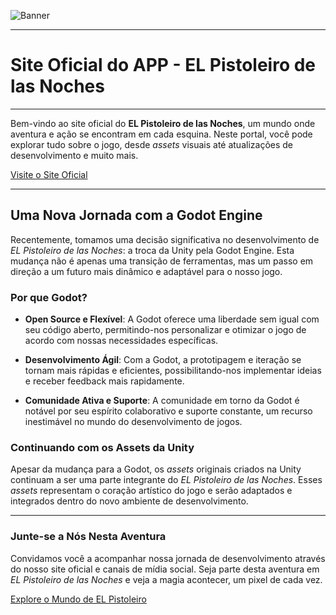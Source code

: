 ![Banner](https://github.com/MestreWilll/EL-Pistoleiro-de-las-noches-SITE/assets/87247824/53e983ae-aca3-43f5-ab15-15ee074f5423)

-----------------------

# Site Oficial do APP - EL Pistoleiro de las Noches

---

Bem-vindo ao site oficial do **EL Pistoleiro de las Noches**, um mundo onde aventura e ação se encontram em cada esquina. Neste portal, você pode explorar tudo sobre o jogo, desde *assets* visuais até atualizações de desenvolvimento e muito mais.

[Visite o Site Oficial](https://mestrewilll.github.io/EL-Pistoleiro-de-las-noches-SITE/)

---

## Uma Nova Jornada com a Godot Engine

Recentemente, tomamos uma decisão significativa no desenvolvimento de *EL Pistoleiro de las Noches*: a troca da Unity pela Godot Engine. Esta mudança não é apenas uma transição de ferramentas, mas um passo em direção a um futuro mais dinâmico e adaptável para o nosso jogo.

### Por que Godot?

- **Open Source e Flexível**: A Godot oferece uma liberdade sem igual com seu código aberto, permitindo-nos personalizar e otimizar o jogo de acordo com nossas necessidades específicas.

- **Desenvolvimento Ágil**: Com a Godot, a prototipagem e iteração se tornam mais rápidas e eficientes, possibilitando-nos implementar ideias e receber feedback mais rapidamente.

- **Comunidade Ativa e Suporte**: A comunidade em torno da Godot é notável por seu espírito colaborativo e suporte constante, um recurso inestimável no mundo do desenvolvimento de jogos.

### Continuando com os Assets da Unity

Apesar da mudança para a Godot, os *assets* originais criados na Unity continuam a ser uma parte integrante do *EL Pistoleiro de las Noches*. Esses *assets* representam o coração artístico do jogo e serão adaptados e integrados dentro do novo ambiente de desenvolvimento.

---

### Junte-se a Nós Nesta Aventura

Convidamos você a acompanhar nossa jornada de desenvolvimento através do nosso site oficial e canais de mídia social. Seja parte desta aventura em *EL Pistoleiro de las Noches* e veja a magia acontecer, um pixel de cada vez.

[Explore o Mundo de EL Pistoleiro](https://mestrewilll.github.io/EL-Pistoleiro-de-las-noches-SITE/)
